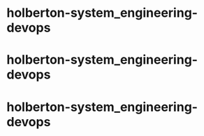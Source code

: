 # holberton-system_engineering-devops
# holberton-system_engineering-devops
# holberton-system_engineering-devops
